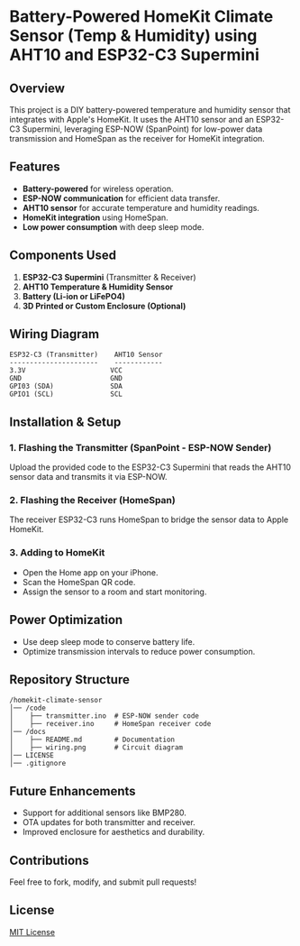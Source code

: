 # Battery-Powered HomeKit Climate Sensor (Temp & Humidity) using AHT10 and ESP32-C3 Supermini

## Overview
This project is a DIY battery-powered temperature and humidity sensor that integrates with Apple's HomeKit. It uses the AHT10 sensor and an ESP32-C3 Supermini, leveraging ESP-NOW (SpanPoint) for low-power data transmission and HomeSpan as the receiver for HomeKit integration.

## Features
- **Battery-powered** for wireless operation.
- **ESP-NOW communication** for efficient data transfer.
- **AHT10 sensor** for accurate temperature and humidity readings.
- **HomeKit integration** using HomeSpan.
- **Low power consumption** with deep sleep mode.

## Components Used
1. **ESP32-C3 Supermini** (Transmitter & Receiver)
2. **AHT10 Temperature & Humidity Sensor**
3. **Battery (Li-ion or LiFePO4)**
4. **3D Printed or Custom Enclosure (Optional)**

## Wiring Diagram
```
ESP32-C3 (Transmitter)    AHT10 Sensor
----------------------    ------------
3.3V                     VCC
GND                      GND
GPI03 (SDA)              SDA
GPIO1 (SCL)              SCL
```

## Installation & Setup
### 1. Flashing the Transmitter (SpanPoint - ESP-NOW Sender)
Upload the provided code to the ESP32-C3 Supermini that reads the AHT10 sensor data and transmits it via ESP-NOW.

### 2. Flashing the Receiver (HomeSpan)
The receiver ESP32-C3 runs HomeSpan to bridge the sensor data to Apple HomeKit.

### 3. Adding to HomeKit
- Open the Home app on your iPhone.
- Scan the HomeSpan QR code.
- Assign the sensor to a room and start monitoring.

## Power Optimization
- Use deep sleep mode to conserve battery life.
- Optimize transmission intervals to reduce power consumption.

## Repository Structure
```
/homekit-climate-sensor
│── /code
│    ├── transmitter.ino  # ESP-NOW sender code
│    ├── receiver.ino     # HomeSpan receiver code
│── /docs
│    ├── README.md        # Documentation
│    ├── wiring.png       # Circuit diagram
│── LICENSE
│── .gitignore
```

## Future Enhancements
- Support for additional sensors like BMP280.
- OTA updates for both transmitter and receiver.
- Improved enclosure for aesthetics and durability.

## Contributions
Feel free to fork, modify, and submit pull requests!

## License
[MIT License](LICENSE)
